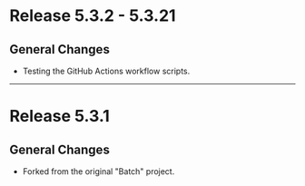 # Release 5.3.2 - 5.3.21

## General Changes

- Testing the GitHub Actions workflow scripts.

______________________________________________________________________

# Release 5.3.1

## General Changes

- Forked from the original "Batch" project.
